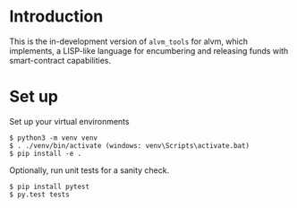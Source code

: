 # Introduction

This is the in-development version of `alvm_tools` for alvm, which implements, a LISP-like language for encumbering and releasing funds with smart-contract capabilities.


# Set up

Set up your virtual environments

    $ python3 -m venv venv
    $ . ./venv/bin/activate (windows: venv\Scripts\activate.bat)
    $ pip install -e .


Optionally, run unit tests for a sanity check.

    $ pip install pytest
    $ py.test tests
